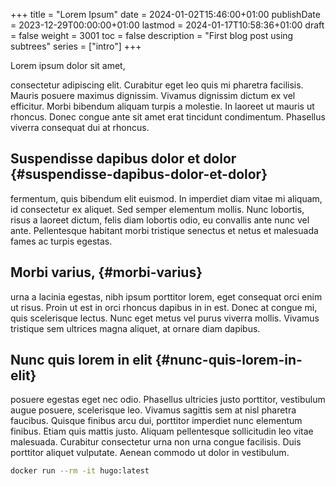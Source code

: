 +++
title = "Lorem Ipsum"
date = 2024-01-02T15:46:00+01:00
publishDate = 2023-12-29T00:00:00+01:00
lastmod = 2024-01-17T10:58:36+01:00
draft = false
weight = 3001
toc = false
description = "First blog post using subtrees"
series = ["intro"]
+++

Lorem ipsum dolor sit amet,

consectetur adipiscing elit. Curabitur eget leo quis mi pharetra facilisis. Mauris posuere maximus dignissim. Vivamus dignissim dictum ex vel efficitur. Morbi bibendum aliquam turpis a molestie. In laoreet ut mauris ut rhoncus. Donec congue ante sit amet erat tincidunt condimentum. Phasellus viverra consequat dui at rhoncus.

<!--more-->


## Suspendisse dapibus dolor et dolor {#suspendisse-dapibus-dolor-et-dolor}

fermentum, quis bibendum elit euismod. In imperdiet diam vitae mi aliquam, id consectetur ex aliquet. Sed semper elementum mollis. Nunc lobortis, risus a laoreet dictum, felis diam lobortis odio, eu convallis ante nunc vel ante. Pellentesque habitant morbi tristique senectus et netus et malesuada fames ac turpis egestas.


## Morbi varius, {#morbi-varius}

urna a lacinia egestas, nibh ipsum porttitor lorem, eget consequat orci enim ut risus. Proin ut est in orci rhoncus dapibus in in est. Donec at congue mi, quis scelerisque lectus. Nunc eget metus vel purus viverra mollis. Vivamus tristique sem ultrices magna aliquet, at ornare diam dapibus.


## Nunc quis lorem in elit {#nunc-quis-lorem-in-elit}

posuere egestas eget nec odio. Phasellus ultricies justo porttitor, vestibulum augue posuere, scelerisque leo. Vivamus sagittis sem at nisl pharetra faucibus. Quisque finibus arcu dui, porttitor imperdiet nunc elementum finibus. Etiam quis mattis justo. Aliquam pellentesque sollicitudin leo vitae malesuada. Curabitur consectetur urna non urna congue facilisis. Duis porttitor aliquet vulputate. Aenean commodo ut dolor in vestibulum.

```sh
docker run --rm -it hugo:latest
```
